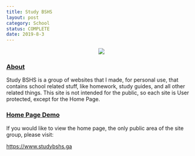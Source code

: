 ```yaml
---
title: Study BSHS
layout: post
category: School
status: COMPLETE
date: 2019-8-3
---
```


<center><img src="https://www.bradykondek.ga/pics/bshs-logo_50.png"></center>

### <u>About</u>

Study BSHS is a group of websites that I made, for personal use, that contains school related stuff, like homework, study guides, and all other related things.  This site is not intended for the public, so each site is User protected, except for the Home Page.

### <u>Home Page Demo</u>

If you would like to view the home page, the only public area of the site group, please visit:

<a target="_blank" href="https://www.studybshs.ga">https://www.studybshs.ga</a>
